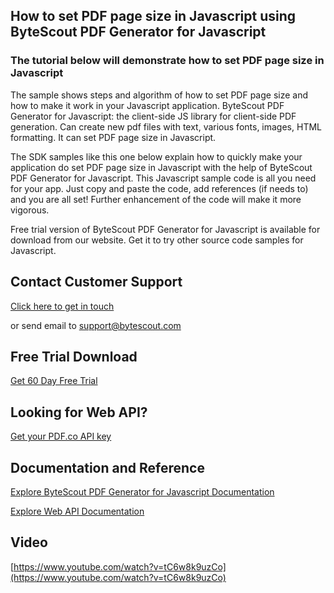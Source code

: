 ## How to set PDF page size in Javascript using ByteScout PDF Generator for Javascript

### The tutorial below will demonstrate how to set PDF page size in Javascript

The sample shows steps and algorithm of how to set PDF page size and how to make it work in your Javascript application. ByteScout PDF Generator for Javascript: the client-side JS library for client-side PDF generation. Can create new pdf files with text, various fonts, images, HTML formatting. It can set PDF page size in Javascript.

The SDK samples like this one below explain how to quickly make your application do set PDF page size in Javascript with the help of ByteScout PDF Generator for Javascript. This Javascript sample code is all you need for your app. Just copy and paste the code, add references (if needs to) and you are all set! Further enhancement of the code will make it more vigorous.

Free trial version of ByteScout PDF Generator for Javascript is available for download from our website. Get it to try other source code samples for Javascript.

## Contact Customer Support

[Click here to get in touch](https://bytescout.zendesk.com/hc/en-us/requests/new?subject=ByteScout%20PDF%20Generator%20for%20Javascript%20Question)

or send email to [support@bytescout.com](mailto:support@bytescout.com?subject=ByteScout%20PDF%20Generator%20for%20Javascript%20Question) 

## Free Trial Download

[Get 60 Day Free Trial](https://bytescout.com/download/web-installer?utm_source=github-readme)

## Looking for Web API? 

[Get your PDF.co API key](https://pdf.co/documentation/api?utm_source=github-readme)

## Documentation and Reference

[Explore ByteScout PDF Generator for Javascript Documentation](https://bytescout.com/documentation/index.html?utm_source=github-readme)

[Explore Web API Documentation](https://pdf.co/documentation/api?utm_source=github-readme)

## Video

[https://www.youtube.com/watch?v=tC6w8k9uzCo](https://www.youtube.com/watch?v=tC6w8k9uzCo)